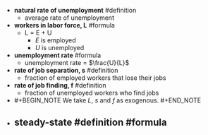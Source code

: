 - **natural rate of unemployment** #definition
	- average rate of unemployment
- **workers in labor force, L** #formula
	- L = E + U
		- *E* is employed
		- *U* is unemployed
- **unemployment rate** #formula
	- unemployment rate = $\frac{U}{L}$
- **rate of job separation, s** #definition
	- fraction of employed workers that lose their jobs
- **rate of job finding, f** #definition
	- fraction of unemployed workers who find jobs
- #+BEGIN_NOTE
  We take *L*, *s* and *f* as exogenous.
  #+END_NOTE
- **steady-state** #definition #formula
	-